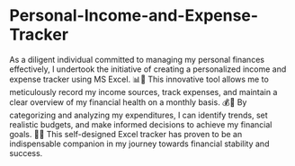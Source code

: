 # Personal-Income-and-Expense-Tracker
As a diligent individual committed to managing my personal finances effectively, I undertook the initiative of creating a personalized income and expense tracker using MS Excel. 📊💼 This innovative tool allows me to meticulously record my income sources, track expenses, and maintain a clear overview of my financial health on a monthly basis. 💰📅 By categorizing and analyzing my expenditures, I can identify trends, set realistic budgets, and make informed decisions to achieve my financial goals. 🎯💡 This self-designed Excel tracker has proven to be an indispensable companion in my journey towards financial stability and success.
